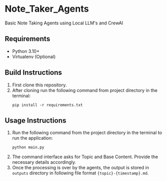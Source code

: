 # Note_Taker_Agents

Basic Note Taking Agents using Local LLM's and CrewAI

## Requirements
- Python 3.10+
- Virtualenv (Optional)

## Build Instructions
1. First clone this repository.
2. After cloning run the following command from project directory in the terminal:
    ```
    pip install -r requirements.txt
    ```

## Usage Instructions
1. Run the following command from the project directory in the terminal to run the application:
    ```
    python main.py
    ```
2. The command interface asks for Topic and Base Content. Provide the necessary details accordingly.
3. Once the processing is over by the agents, the output is stored in `outputs` directory in following file format `{topic}-{timestamp}.md`.